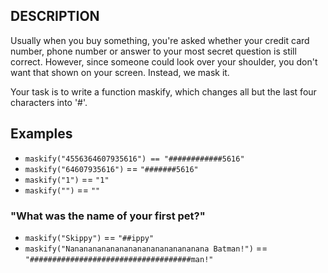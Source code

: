 ## DESCRIPTION

Usually when you buy something, you're asked whether your credit card number, phone number or answer to your most secret question is still correct. However, since someone could look over your shoulder, you don't want that shown on your screen. Instead, we mask it.

Your task is to write a function maskify, which changes all but the last four characters into '#'.

## Examples

- `maskify("4556364607935616") == "############5616"`
- `maskify("64607935616")` == `"#######5616"`
- `maskify("1")` == `"1"`
- `maskify("")` == `""`

### "What was the name of your first pet?"
- `maskify("Skippy")` == `"##ippy"`
- `maskify("Nananananananananananananananana Batman!")` == `"####################################man!"`

